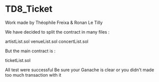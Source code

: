 # TD8_Ticket

Work made by Théophile Freixa & Ronan Le Tilly

We have decided to split the contract in many files : 

artistList.sol
venueList.sol
concertList.sol

But the main contract is : 

ticketList.sol

All test were successful
Be sure your Ganache is clear or you didn't made too much transaction with it

